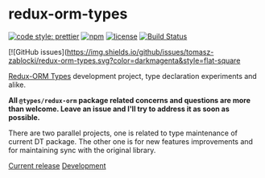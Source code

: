 # redux-orm-types

[![code style: prettier](https://img.shields.io/badge/code_style-prettier-ff69b4.svg?style=flat-square)](https://github.com/prettier/prettier)
[![npm](https://img.shields.io/npm/v/@types/redux-orm.svg?color=green&style=popout-square)](https://www.npmjs.com/package/@types/redux-orm)
[![license](https://img.shields.io/github/license/tomasz-zablocki/redux-orm-typings.svg?color=orange&style=flat-square)](https://github.com/tomasz-zablocki/redux-orm-typings/blob/master/LICENSE)
[![Build Status](https://travis-ci.org/tomasz-zablocki/redux-orm-typings.svg?branch=master)](https://travis-ci.org/tomasz-zablocki/redux-orm-typings)

[![GitHub issues](https://img.shields.io/github/issues/tomasz-zablocki/redux-orm-types.svg?color=darkmagenta&style=flat-square

[Redux-ORM Types](https://www.npmjs.com/package/@types/redux-orm) development project, type declaration experiments and alike.

**All `@types/redux-orm` package related concerns and questions are more than welcome.
Leave an issue and I'll try to address it as soon as possible.**

There are two parallel projects, one is related to type maintenance of current DT package. The other one is for new features improvements and for maintaining sync with the original library. 

[Current release](https://github.com/users/tomasz-zablocki/projects/1)
[Development](https://github.com/users/tomasz-zablocki/projects/2)
